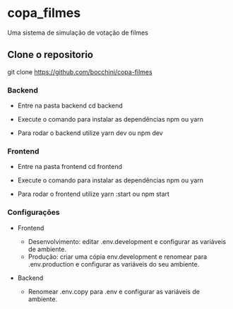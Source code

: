 # copa_filmes

Uma sistema de simulação de votação de filmes

## Clone o repositorio

git clone https://github.com/bocchini/copa-filmes

### Backend

- Entre na pasta backend
  cd backend
- Execute o comando para instalar as dependências
  npm ou yarn

- Para rodar o backend utilize
  yarn dev ou npm dev

### Frontend

- Entre na pasta frontend
  cd frontend
- Execute o comando para instalar as dependências
  npm ou yarn

- Para rodar o frontend utilize
  yarn :start ou npm start

### Configurações

- Frontend

  - Desenvolvimento: editar .env.development e configurar as variáveis de ambiente.
  - Produção: criar uma cópia env.development e renomear para .env.production e configurar as variáveis do seu ambiente.

- Backend

  - Renomear .env.copy para .env e configurar as variáveis de ambiente.
